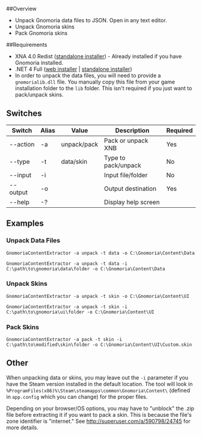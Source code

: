 ##Overview
* Unpack Gnomoria data files to JSON. Open in any text editor.
* Unpack Gnomoria skins
* Pack Gnomoria skins

##Requirements
* XNA 4.0 Redist ([standalone installer](http://www.microsoft.com/en-us/download/details.aspx?id=20914)) - Already installed if you have Gnomoria installed.
* .NET 4 Full ([web installer](http://www.microsoft.com/downloads/details.aspx?FamilyID=9cfb2d51-5ff4-4491-b0e5-b386f32c0992&displaylang=en) | [standalone installer](http://www.microsoft.com/downloads/details.aspx?displaylang=en&FamilyID=0a391abd-25c1-4fc0-919f-b21f31ab88b7))
* In order to unpack the data files, you will need to provide a `gnomorialib.dll` file. You manually copy this file from your game installation folder to the `lib` folder. This isn't required if you just want to pack/unpack skins.

## Switches
| Switch   | Alias | Value       | Description         | Required |
| -------- | ----- | ----------- | ------------------- | -------- |
| --action | -a    | unpack/pack | Pack or unpack XNB  | Yes      |
| --type   | -t    | data/skin   | Type to pack/unpack | No       |
| --input  | -i    | <path>      | Input file/folder   | No       |
| --output | -o    | <path>      | Output destination  | Yes      |
| --help   | -?    |             | Display help screen |          |

## Examples
### Unpack Data Files
`GnomoriaContentExtractor -a unpack -t data -o C:\Gnomoria\Content\Data`

`GnomoriaContentExtractor -a unpack -t data -i C:\path\to\gnomoria\data\folder -o C:\Gnomoria\Content\Data`

### Unpack Skins
`GnomoriaContentExtractor -a unpack -t skin -o C:\Gnomoria\Content\UI`

`GnomoriaContentExtractor -a unpack -t skin -i C:\path\to\gnomoria\ui\folder -o C:\Gnomoria\Content\UI`

### Pack Skins
`GnomoriaContentExtractor -a pack -t skin -i C:\path\to\modified\skin\folder -o C:\Gnomoria\Content\UI\Custom.skin`

## Other
When unpacking data or skins, you may leave out the `-i` parameter if you have the Steam version installed in the default location. The tool will look in `%ProgramFiles(x86)%\Steam\steamapps\common\Gnomoria\Content\` (defined in `app.config` which you can change) for the proper files.

Depending on your browser/OS options, you may have to "unblock" the .zip file before extracting it if you want to pack a skin. This is because the file's zone identifier is "internet." See http://superuser.com/a/590798/24745 for more details.
